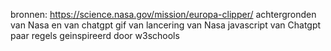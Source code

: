 bronnen:
https://science.nasa.gov/mission/europa-clipper/
achtergronden van Nasa en van chatgpt
gif van lancering van Nasa
javascript van Chatgpt
paar regels geinspireerd door w3schools
